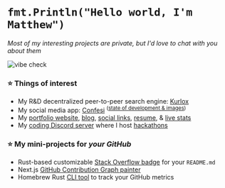 # `fmt.Println("Hello world, I'm Matthew")`

_Most of my interesting projects are private, but I'd love to chat with you about them_

![vibe check](https://github.com/mattrltrent/random_assets/actions/workflows/unit_tests.yml/badge.svg)

### ⭐️ Things of interest

- My R&D decentralized peer-to-peer search engine: [Kurlox](https://kurlox.com)
- My social media app: [Confesi](https://confesi.com) <sup>([state of development & images](https://matthewtrent.me/articles/state-of-confesi))</sup>
- My [portfolio website](https://matthewtrent.me), [blog](https://matthewtrent.me/articles), [social links](https://matthewtrent.me/socials), [resume](https://matthewtrent.me/resume.pdf), & [live stats](https://matthewtrent.me/stats)
- My [coding Discord server](https://discord.gg/cWHnQFSfMy) where I host [hackathons](https://matthewtrent.me/series/covehack)

### ⭐️ My mini-projects for _**your GitHub**_

- Rust-based customizable [Stack Overflow badge](https://github.com/mattrltrent/stackoverflow_badge) for your `README.md` 
- Next.js [GitHub Contribution Graph painter](https://github.com/mattrltrent/github_painter)
- Homebrew Rust [CLI tool](https://github.com/mattrltrent/ghloc) to track your GitHub metrics
